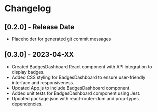 # Changelog

## [0.2.0] - Release Date

- Placeholder for generated git commit messages

## [0.3.0] - 2023-04-XX

- Created BadgesDashboard React component with API integration to display badges.
- Added CSS styling for BadgesDashboard to ensure user-friendly interface and responsiveness.
- Updated App.js to include BadgesDashboard component.
- Added unit tests for BadgesDashboard component using Jest.
- Updated package.json with react-router-dom and prop-types dependencies.